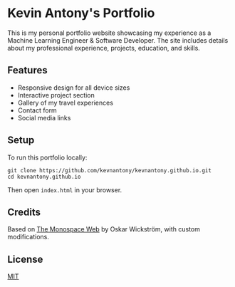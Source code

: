 # Kevin Antony's Portfolio

This is my personal portfolio website showcasing my experience as a Machine Learning Engineer & Software Developer. The site includes details about my professional experience, projects, education, and skills.

## Features
- Responsive design for all device sizes
- Interactive project section
- Gallery of my travel experiences
- Contact form
- Social media links

## Setup
To run this portfolio locally:
```
git clone https://github.com/kevnantony/kevnantony.github.io.git
cd kevnantony.github.io
```

Then open `index.html` in your browser.

## Credits
Based on [The Monospace Web](https://github.com/owickstrom/the-monospace-web) by Oskar Wickström, with custom modifications.

## License
[MIT](LICENSE.md)
